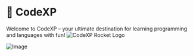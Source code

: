 # 🚀 CodeXP
Welcome to CodeXP – your ultimate destination for learning programming and languages with fun!
![CodeXP Rocket Logo](rocket.png)

![Image](https://github.com/user-attachments/assets/74980765-8452-4ea2-841c-98840922a5a0)

